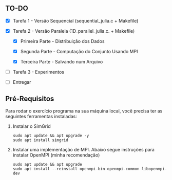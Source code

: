 ## TO-DO

- [x] Tarefa 1 - Versão Sequencial (sequential_julia.c + Makefile)

- [x] Tarefa 2 - Versão Paralela (1D_parallel_julia.c. + Makefile)

	- [x] Primeira Parte - Distribuição dos Dados

	- [x] Segunda Parte - Computação do Conjunto Usando MPI
		
	- [x] Terceira Parte - Salvando num Arquivo

- [ ] Tarefa 3 - Experimentos

- [ ] Entregar

## Pré-Requisitos

Para rodar o exercício programa na sua máquina local, você precisa ter as seguintes ferramentas instaladas:
  
1. Instalar o SimGrid
	```
    sudo apt update && apt upgrade -y
	sudo apt install simgrid
	```

2. Instalar uma implementação de MPI. Abaixo segue instruções para instalar OpenMPI (minha recomendação)
	```
	sudo apt update && apt upgrade
	sudo apt install --reinstall openmpi-bin openmpi-common libopenmpi-dev
	```
